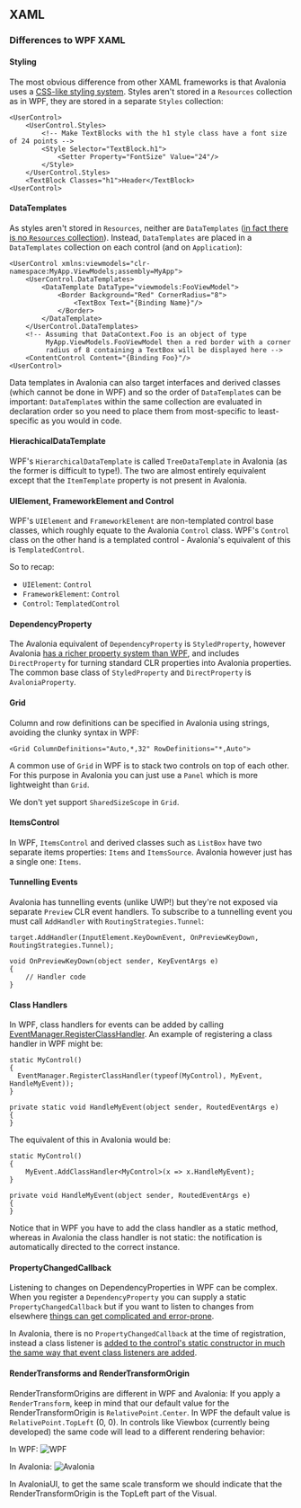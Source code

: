 ## XAML

### Differences to WPF XAML

#### Styling

The most obvious difference from other XAML frameworks is that Avalonia uses a
[CSS-like styling system](../spec/styles.md). Styles aren't stored in a
`Resources` collection as in WPF, they are stored in a separate `Styles`
collection:

    <UserControl>
        <UserControl.Styles>
            <!-- Make TextBlocks with the h1 style class have a font size of 24 points -->
            <Style Selector="TextBlock.h1">
                <Setter Property="FontSize" Value="24"/>
            </Style>
        </UserControl.Styles>
        <TextBlock Classes="h1">Header</TextBlock>
    <UserControl>    

#### DataTemplates

As styles aren't stored  in `Resources`, neither are `DataTemplates` ([in fact
there is no `Resources` collection](#resources)). Instead, `DataTemplates` are
placed in a `DataTemplates` collection on each control (and on `Application`):

    <UserControl xmlns:viewmodels="clr-namespace:MyApp.ViewModels;assembly=MyApp">
        <UserControl.DataTemplates>
            <DataTemplate DataType="viewmodels:FooViewModel">
                <Border Background="Red" CornerRadius="8">
                    <TextBox Text="{Binding Name}"/>
                </Border>
            </DataTemplate>
        </UserControl.DataTemplates>
        <!-- Assuming that DataContext.Foo is an object of type
             MyApp.ViewModels.FooViewModel then a red border with a corner
             radius of 8 containing a TextBox will be displayed here -->
        <ContentControl Content="{Binding Foo}"/>
    <UserControl>    

Data templates in Avalonia can also target interfaces and derived classes (which
cannot be done in WPF) and so the order of `DataTemplate`s can be important:
`DataTemplate`s  within the same collection are evaluated in declaration order
so you need to place them from most-specific to least-specific as you would in
code.

#### HierachicalDataTemplate

WPF's `HierarchicalDataTemplate` is called `TreeDataTemplate` in Avalonia (as the
former is difficult to type!). The two are almost entirely equivalent except
that the `ItemTemplate` property is not present in Avalonia.

#### UIElement, FrameworkElement and Control

WPF's `UIElement` and `FrameworkElement` are non-templated control base classes,
which roughly equate to the Avalonia `Control` class. WPF's `Control` class on
the other hand is a templated control - Avalonia's equivalent of this is
`TemplatedControl`.

So to recap:

- `UIElement`: `Control`
- `FrameworkElement`: `Control`
- `Control`: `TemplatedControl`

#### DependencyProperty

The Avalonia equivalent of `DependencyProperty` is `StyledProperty`, however
Avalonia [has a richer property system than WPF](../spec/defining-properties.md),
and includes `DirectProperty` for turning standard CLR properties into Avalonia
properties. The common base class of `StyledProperty` and `DirectProperty`
is `AvaloniaProperty`.

#### Grid

Column and row definitions can be specified in Avalonia using strings, avoiding
the clunky syntax in WPF:

    <Grid ColumnDefinitions="Auto,*,32" RowDefinitions="*,Auto">

A common use of `Grid` in WPF is to stack two controls on top of each other.
For this purpose in Avalonia you can just use a `Panel` which is more lightweight
than `Grid`.

We don't yet support `SharedSizeScope` in `Grid`.

#### ItemsControl

In WPF, `ItemsControl` and derived classes such as `ListBox` have two separate
items properties: `Items` and `ItemsSource`. Avalonia however just has a single
one: `Items`.

#### Tunnelling Events

Avalonia has tunnelling events (unlike UWP!) but they're not exposed via
separate `Preview` CLR event handlers. To subscribe to a tunnelling event you
must call `AddHandler` with `RoutingStrategies.Tunnel`:

```
target.AddHandler(InputElement.KeyDownEvent, OnPreviewKeyDown, RoutingStrategies.Tunnel);

void OnPreviewKeyDown(object sender, KeyEventArgs e)
{
    // Handler code
}
```

#### Class Handlers

In WPF, class handlers for events can be added by calling
[EventManager.RegisterClassHandler](https://msdn.microsoft.com/en-us/library/ms597875.aspx).
An example of registering a class handler in WPF might be:

    static MyControl()
    {
      EventManager.RegisterClassHandler(typeof(MyControl), MyEvent, HandleMyEvent));
    }

    private static void HandleMyEvent(object sender, RoutedEventArgs e)
    {
    }

The equivalent of this in Avalonia would be:

    static MyControl()
    {
        MyEvent.AddClassHandler<MyControl>(x => x.HandleMyEvent);
    }

    private void HandleMyEvent(object sender, RoutedEventArgs e)
    {
    }

Notice that in WPF you have to add the class handler as a static method, whereas
in Avalonia the class handler is not static: the notification is automatically
directed to the correct instance.

#### PropertyChangedCallback

Listening to changes on DependencyProperties in WPF can be complex. When you
register a `DependencyProperty` you can supply a static `PropertyChangedCallback`
but if you want to listen to changes from elsewhere [things can get complicated
and error-prone](http://stackoverflow.com/questions/23682232).

In Avalonia, there is no `PropertyChangedCallback` at the time of registration,
instead a class listener is [added to the control's static constructor in much
the same way that event class listeners are added](https://github.com/AvaloniaUI/Avalonia/blob/master/docs/spec/working-with-properties.md).

#### RenderTransforms and RenderTransformOrigin

RenderTransformOrigins are different in WPF and Avalonia: If you apply a `RenderTransform`, 
keep in mind that our default value for the RenderTransformOrigin is `RelativePoint.Center`. 
In WPF the default value is `RelativePoint.TopLeft` (0, 0). 
In controls like Viewbox (currently being developed) the same code will lead to a different rendering behavior:

In WPF:
![WPF](https://files.gitter.im/AvaloniaUI/Avalonia/cDrM/image.png)

In Avalonia:
![Avalonia](https://files.gitter.im/AvaloniaUI/Avalonia/KGk7/image.png)

In AvaloniaUI, to get the same scale transform we should indicate that the RenderTransformOrigin is the TopLeft part of the Visual. 
